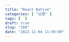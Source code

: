 ```yaml
---
title: "React Native"
categories: [ "记录" ]
tags: [  ]
draft: true
slug: "160"
date: "2022-11-04 11:49:00"
---
```


